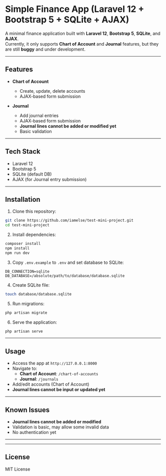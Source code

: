 # Simple Finance App (Laravel 12 + Bootstrap 5 + SQLite + AJAX)

A minimal finance application built with **Laravel 12**, **Bootstrap 5**, **SQLite**, and **AJAX**.  
Currently, it only supports **Chart of Account** and **Journal** features, but they are still **buggy** and under development.

---

## Features

- **Chart of Account**
  - Create, update, delete accounts
  - AJAX-based form submission

- **Journal**
  - Add journal entries
  - AJAX-based form submission
  - **Journal lines cannot be added or modified yet**
  - Basic validation

---

## Tech Stack

- Laravel 12
- Bootstrap 5
- SQLite (default DB)
- AJAX (for Journal entry submission)

---

## Installation

1. Clone this repository:

```bash
git clone https://github.com/iamelse/test-mini-project.git
cd test-mini-project
```

2. Install dependencies:

```bash
composer install
npm install
npm run dev
```

3. Copy `.env.example` to `.env` and set database to SQLite:

```env
DB_CONNECTION=sqlite
DB_DATABASE=/absolute/path/to/database/database.sqlite
```

4. Create SQLite file:

```bash
touch database/database.sqlite
```

5. Run migrations:

```bash
php artisan migrate
```

6. Serve the application:

```bash
php artisan serve
```

---

## Usage

- Access the app at `http://127.0.0.1:8000`
- Navigate to:
  - **Chart of Account**: `/chart-of-accounts`
  - **Journal**: `/journals`
- Add/edit accounts (Chart of Account)
- **Journal lines cannot be input or updated yet**

---

## Known Issues

- **Journal lines cannot be added or modified**
- Validation is basic, may allow some invalid data
- No authentication yet

---

---

## License

MIT License